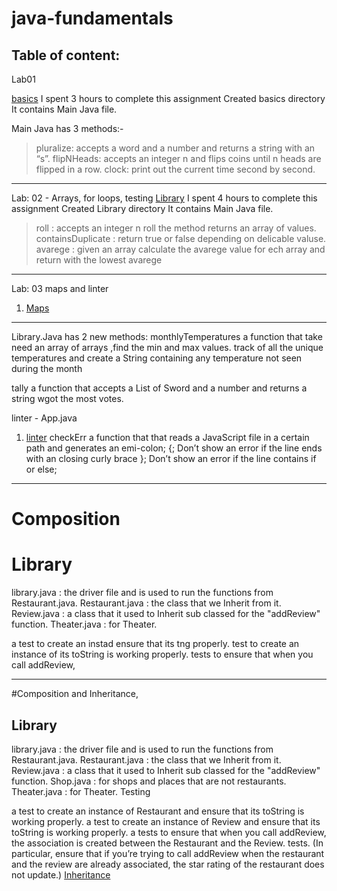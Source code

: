 
# java-fundamentals

## Table of content:

Lab01

 [basics](./basics)  I spent 3 hours to complete this assignment
Created basics directory
It contains Main Java file.

Main Java has 3 methods:-
> pluralize: accepts a word and a number and returns a string with an “s”.
> flipNHeads: accepts an integer n and flips coins until n heads are flipped in a row.
> clock: print out the current time second by second.

------------------------------------------------------------------------------------
Lab: 02 - Arrays, for loops, testing 
 [Library](./Library)     I spent 4 hours to complete this assignment
Created Library directory
It contains Main Java file.

> roll : accepts an integer n roll the method returns an array of values.
> containsDuplicate : return true or false depending on delicable valuse.
> avarege : given an array calculate the avarege value for ech array and return with the lowest avarege
------------------------------------------------------------------------------------

Lab: 03 maps and linter
 
1. [Maps](./basiclibrary/lib/src/main/java/basiclibrary/Library.java)

--------------------------------------------------------------
Library.Java has 2 new methods:
monthlyTemperatures a function that take need  an array of arrays ,find the min and max values. track of all the unique temperatures and create a String containing any temperature not seen during the month

tally a function that accepts a List of Sword and a number and returns a string wgot the most votes.


linter - App.java
1. [linter](./linter/app/src/main/java/linter/App.java)
   checkErr a function that that reads a JavaScript file in a certain path and generates an emi-colon; {; Don’t show an error if the line ends with an closing curly brace }; Don’t show an error if the line contains if or else;

----------------------------------------------------------------------------------

# Composition

# Library

library.java : the driver file and is used to run the functions from Restaurant.java.
Restaurant.java : the class that we Inherit from it.
Review.java : a class that it used to Inherit sub classed for the "addReview" function.
Theater.java : for Theater.

a test to create an instad ensure that its tng properly.
test to create an instance of its toString is working properly.
tests to ensure that when you call addReview, 

-------------------------------------------------------------------------------------------
#Composition and Inheritance,
## Library

library.java : the driver file and is used to run the functions from Restaurant.java.
Restaurant.java : the class that we Inherit from it.
Review.java : a class that it used to Inherit sub classed for the "addReview" function.
Shop.java : for shops and places that are not restaurants.
Theater.java : for Theater.
Testing

a test to create an instance of Restaurant and ensure that its toString is working properly.
a test to create an instance of Review and ensure that its toString is working properly.
a tests to ensure that when you call addReview, the association is created between the Restaurant and the Review.
tests. (In particular, ensure that if you’re trying to call addReview when the restaurant and the review are already associated, the star rating of the restaurant does not update.)
[Inheritance](C:\Users\STUDENT\401Java\java-fundamentals\inheritanc\lib\src\main\java\inheritanc)
